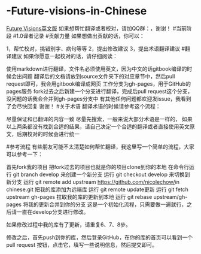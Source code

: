 # -Future-visions-in-Chinese
[Future Visions英文版](http://news.microsoft.com/futurevisions/?from=singlemessage&isappinstalled=0)
如果想帮忙翻译或者校对，请加QQ群：，谢谢！
#当前阶段
#1.0译者记录
#贡献力量
如果想做出贡献的话，你可以：

1，帮忙校对，挑错别字、病句等等
2，提出修改建议
3，提出术语翻译建议
#翻译建议
如果你愿意一起校对的话，请仔细阅读：

使用markdown进行翻译，文件名必须使用英文，因为中文的话gitbook编译的时候会出问题
翻译后的文档请放到source文件夹下的对应章节中，然后pull request即可，我会用gitbook编译成网页
工作分支为gh-pages，用于GitHub的pages服务
fork过去之后新建一个分支进行翻译，完成后pull request这个分支，没问题的话我会合并到gh-pages分支中
有其他任何问题都欢迎发issue，我看到了会尽快回复
谢谢！
#关于术语
翻译术语的时候请参考这个流程：

尽量保证和已翻译的内容一致
尽量先搜索，一般来说大部分术语是一样的，
如果以上两条都没有找到合适的结果，请自己决定一个合适的翻译或者直接使用英文原文，后期校对的时候会进行统一

#参考流程
有些朋友可能不太清楚如何帮忙翻译，我这里写一个简单的流程，大家可以参考一下：

首先fork我的项目
把fork过去的项目也就是你的项目clone到你的本地
在命令行运行 git branch develop 来创建一个新分支
运行 git checkout develop 来切换到新分支
运行 git remote add upstream https://github.com/nicolechow/<future visions>in chinese.git 把我的库添加为远端库
运行 git remote update更新
运行 git fetch upstream gh-pages 拉取我的库的更新到本地
运行 git rebase upstream/gh-pages 将我的更新合并到你的分支
这是一个初始化流程，只需要做一遍就行，之后请一直在develop分支进行修改。

如果修改过程中我的库有了更新，请重复6、7、8步。

修改之后，首先push到你的库，然后登录GitHub，在你的库的首页可以看到一个 pull request 按钮，点击它，填写一些说明信息，然后提交即可。

